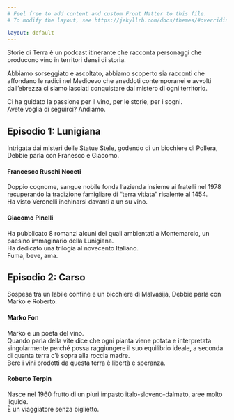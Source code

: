 ```yaml
---
# Feel free to add content and custom Front Matter to this file.
# To modify the layout, see https://jekyllrb.com/docs/themes/#overriding-theme-defaults

layout: default
---
```

Storie di Terra è un podcast itinerante che racconta personaggi che producono vino in territori densi di storia.

Abbiamo sorseggiato e ascoltato, abbiamo scoperto sia racconti che affondano le radici nel Medioevo che aneddoti contemporanei e avvolti dall’ebrezza ci siamo lasciati conquistare dal mistero di ogni territorio.

Ci ha guidato la passione per il vino, per le storie, per i sogni.  
Avete voglia di seguirci? Andiamo.

## Episodio 1: Lunigiana
Intrigata dai misteri delle Statue Stele, godendo di un bicchiere di Pollera, Debbie parla con Franesco e Giacomo.
<div id='episode-lunigiana'></div><script type='text/javascript' charset='utf-8' src='https://www.buzzsprout.com/1350580/5434912-lunigiana.js?container_id=episode-lunigiana&player=small'></script>


#### Francesco Ruschi Noceti
Doppio cognome, sangue nobile fonda  l’azienda insieme ai fratelli nel 1978 recuperando la tradizione famigliare di “terra vitiata” risalente al 1454.  
Ha visto Veronelli inchinarsi davanti a un su vino.

#### Giacomo Pinelli
Ha pubblicato 8 romanzi alcuni dei quali ambientati a Montemarcio, un paesino immaginario della Lunigiana.  
Ha dedicato una trilogia al novecento Italiano.  
Fuma, beve, ama.

## Episodio 2: Carso
Sospesa tra un labile confine e un bicchiere di Malvasija, Debbie parla con Marko e Roberto.
<div id='episode-carso'></div><script type='text/javascript' charset='utf-8' src='https://www.buzzsprout.com/1350580.js?player=large&tags=carso&container_id=episode-carso'></script>

#### Marko Fon
Marko è un poeta del vino.  
Quando parla della vite dice che ogni pianta viene potata e interpretata singolarmente perché possa raggiungere il suo equilibrio ideale, a seconda di quanta terra c’è sopra alla roccia madre.  
Bere i vini prodotti da questa terra è libertà e speranza.

#### Roberto Terpin
Nasce nel 1960 frutto di un pluri impasto italo-sloveno-dalmato, aree molto liquide.  
È un viaggiatore senza biglietto.